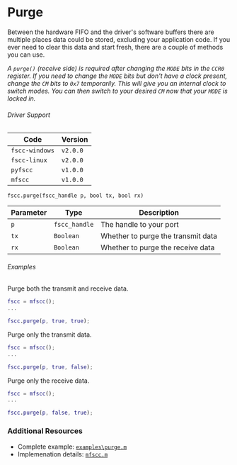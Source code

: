 # Purge
Between the hardware FIFO and the driver's software buffers there are multiple
places data could be stored, excluding your application code. If you ever need
to clear this data and start fresh, there are a couple of methods you can use.

_A `purge()` (receive side)
is required after changing the `MODE` bits in the `CCR0` register. If you need to change
the `MODE` bits but don't have a clock present, change the `CM` bits to `0x7` temporarily. This will give 
you an internal clock to switch modes. You can then switch to your desired `CM` now that your `MODE` is 
locked in._

###### Driver Support
| Code           | Version
| -------------- | --------
| `fscc-windows` | `v2.0.0`
| `fscc-linux`   | `v2.0.0`
| `pyfscc`       | `v1.0.0`
| `mfscc`        | `v1.0.0`


`fscc.purge(fscc_handle p, bool tx, bool rx)`

| Parameter | Type          | Description
| --------- | ------------- | ----------------------------------
| `p`       | `fscc_handle` | The handle to your port
| `tx`      | `Boolean`     | Whether to purge the transmit data
| `rx`      | `Boolean`     | Whether to purge the receive data

###### Examples
Purge both the transmit and receive data.
```MATLAB
fscc = mfscc();
...

fscc.purge(p, true, true);
```

Purge only the transmit data.
```MATLAB
fscc = mfscc();
...

fscc.purge(p, true, false);
```

Purge only the receive data.
```MATLAB
fscc = mfscc();
...

fscc.purge(p, false, true);
```


### Additional Resources
- Complete example: [`examples\purge.m`](https://github.com/commtech/mfscc/blob/master/examples/purge.m)
- Implemenation details: [`mfscc.m`](https://github.com/commtech/mfscc/blob/master/mfscc.m)
